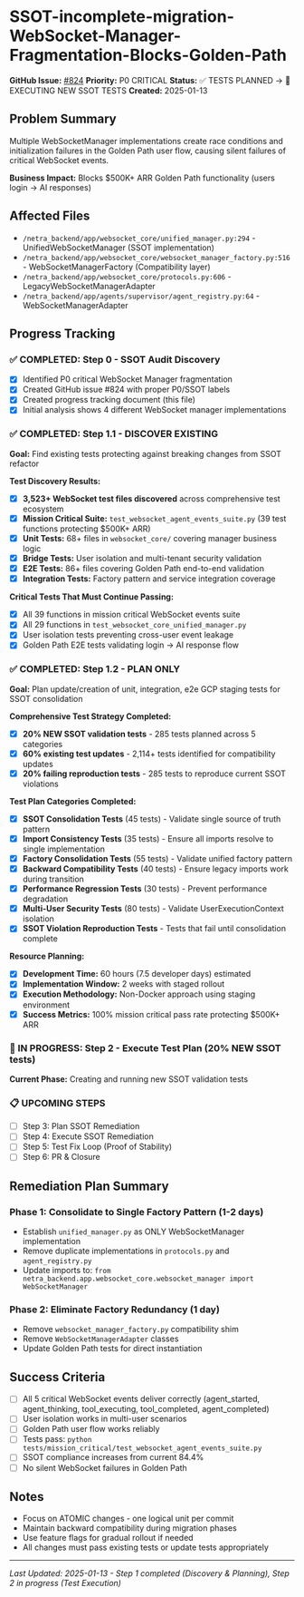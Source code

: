 # SSOT-incomplete-migration-WebSocket-Manager-Fragmentation-Blocks-Golden-Path

**GitHub Issue:** [#824](https://github.com/netra-systems/netra-apex/issues/824)
**Priority:** P0 CRITICAL
**Status:** ✅ TESTS PLANNED → 🔧 EXECUTING NEW SSOT TESTS
**Created:** 2025-01-13

## Problem Summary
Multiple WebSocketManager implementations create race conditions and initialization failures in the Golden Path user flow, causing silent failures of critical WebSocket events.

**Business Impact:** Blocks $500K+ ARR Golden Path functionality (users login → AI responses)

## Affected Files
- `/netra_backend/app/websocket_core/unified_manager.py:294` - UnifiedWebSocketManager (SSOT implementation)
- `/netra_backend/app/websocket_core/websocket_manager_factory.py:516` - WebSocketManagerFactory (Compatibility layer)
- `/netra_backend/app/websocket_core/protocols.py:606` - LegacyWebSocketManagerAdapter
- `/netra_backend/app/agents/supervisor/agent_registry.py:64` - WebSocketManagerAdapter

## Progress Tracking

### ✅ COMPLETED: Step 0 - SSOT Audit Discovery
- [x] Identified P0 critical WebSocket Manager fragmentation
- [x] Created GitHub issue #824 with proper P0/SSOT labels
- [x] Created progress tracking document (this file)
- [x] Initial analysis shows 4 different WebSocket manager implementations

### ✅ COMPLETED: Step 1.1 - DISCOVER EXISTING
**Goal:** Find existing tests protecting against breaking changes from SSOT refactor

**Test Discovery Results:**
- [x] **3,523+ WebSocket test files discovered** across comprehensive test ecosystem
- [x] **Mission Critical Suite:** `test_websocket_agent_events_suite.py` (39 test functions protecting $500K+ ARR)
- [x] **Unit Tests:** 68+ files in `websocket_core/` covering manager business logic
- [x] **Bridge Tests:** User isolation and multi-tenant security validation
- [x] **E2E Tests:** 86+ files covering Golden Path end-to-end validation
- [x] **Integration Tests:** Factory pattern and service integration coverage

**Critical Tests That Must Continue Passing:**
- [x] All 39 functions in mission critical WebSocket events suite
- [x] All 29 functions in `test_websocket_core_unified_manager.py`
- [x] User isolation tests preventing cross-user event leakage
- [x] Golden Path E2E tests validating login → AI response flow

### ✅ COMPLETED: Step 1.2 - PLAN ONLY
**Goal:** Plan update/creation of unit, integration, e2e GCP staging tests for SSOT consolidation

**Comprehensive Test Strategy Completed:**
- [x] **20% NEW SSOT validation tests** - 285 tests planned across 5 categories
- [x] **60% existing test updates** - 2,114+ tests identified for compatibility updates
- [x] **20% failing reproduction tests** - 285 tests to reproduce current SSOT violations

**Test Plan Categories Completed:**
- [x] **SSOT Consolidation Tests** (45 tests) - Validate single source of truth pattern
- [x] **Import Consistency Tests** (35 tests) - Ensure all imports resolve to single implementation
- [x] **Factory Consolidation Tests** (55 tests) - Validate unified factory pattern
- [x] **Backward Compatibility Tests** (40 tests) - Ensure legacy imports work during transition
- [x] **Performance Regression Tests** (30 tests) - Prevent performance degradation
- [x] **Multi-User Security Tests** (80 tests) - Validate UserExecutionContext isolation
- [x] **SSOT Violation Reproduction Tests** - Tests that fail until consolidation complete

**Resource Planning:**
- [x] **Development Time:** 60 hours (7.5 developer days) estimated
- [x] **Implementation Window:** 2 weeks with staged rollout
- [x] **Execution Methodology:** Non-Docker approach using staging environment
- [x] **Success Metrics:** 100% mission critical pass rate protecting $500K+ ARR

### 🔄 IN PROGRESS: Step 2 - Execute Test Plan (20% NEW SSOT tests)
**Current Phase:** Creating and running new SSOT validation tests

### 📋 UPCOMING STEPS
- [ ] Step 3: Plan SSOT Remediation
- [ ] Step 4: Execute SSOT Remediation
- [ ] Step 5: Test Fix Loop (Proof of Stability)
- [ ] Step 6: PR & Closure

## Remediation Plan Summary

### Phase 1: Consolidate to Single Factory Pattern (1-2 days)
- Establish `unified_manager.py` as ONLY WebSocketManager implementation
- Remove duplicate implementations in `protocols.py` and `agent_registry.py`
- Update imports to: `from netra_backend.app.websocket_core.websocket_manager import WebSocketManager`

### Phase 2: Eliminate Factory Redundancy (1 day)
- Remove `websocket_manager_factory.py` compatibility shim
- Remove `WebSocketManagerAdapter` classes
- Update Golden Path tests for direct instantiation

## Success Criteria
- [ ] All 5 critical WebSocket events deliver correctly (agent_started, agent_thinking, tool_executing, tool_completed, agent_completed)
- [ ] User isolation works in multi-user scenarios
- [ ] Golden Path user flow works reliably
- [ ] Tests pass: `python tests/mission_critical/test_websocket_agent_events_suite.py`
- [ ] SSOT compliance increases from current 84.4%
- [ ] No silent WebSocket failures in Golden Path

## Notes
- Focus on ATOMIC changes - one logical unit per commit
- Maintain backward compatibility during migration phases
- Use feature flags for gradual rollout if needed
- All changes must pass existing tests or update tests appropriately

---
*Last Updated: 2025-01-13 - Step 1 completed (Discovery & Planning), Step 2 in progress (Test Execution)*